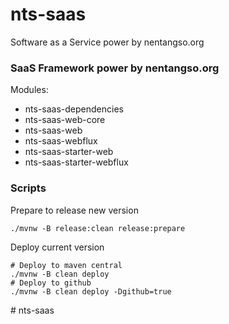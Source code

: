 # nts-saas
Software as a Service power by nentangso.org

### SaaS Framework power by nentangso.org

Modules:

- nts-saas-dependencies
- nts-saas-web-core
- nts-saas-web
- nts-saas-webflux
- nts-saas-starter-web
- nts-saas-starter-webflux

### Scripts

Prepare to release new version

```shell
./mvnw -B release:clean release:prepare
```

Deploy current version

```shell
# Deploy to maven central
./mvnw -B clean deploy
# Deploy to github
./mvnw -B clean deploy -Dgithub=true
```
#   n t s - s a a s  
 